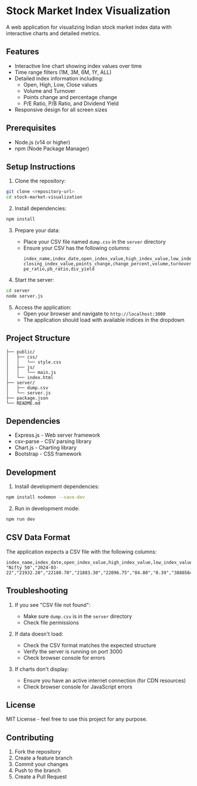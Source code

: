 # Stock Market Index Visualization

A web application for visualizing Indian stock market index data with interactive charts and detailed metrics.

## Features

- Interactive line chart showing index values over time
- Time range filters (1M, 3M, 6M, 1Y, ALL)
- Detailed index information including:
  - Open, High, Low, Close values
  - Volume and Turnover
  - Points change and percentage change
  - P/E Ratio, P/B Ratio, and Dividend Yield
- Responsive design for all screen sizes

## Prerequisites

- Node.js (v14 or higher)
- npm (Node Package Manager)

## Setup Instructions

1. Clone the repository:

```bash
git clone <repository-url>
cd stock-market-visualization
```

2. Install dependencies:

```bash
npm install
```

3. Prepare your data:

   - Place your CSV file named `dump.csv` in the `server` directory
   - Ensure your CSV has the following columns:
     ```
     index_name,index_date,open_index_value,high_index_value,low_index_value,
     closing_index_value,points_change,change_percent,volume,turnover_rs_cr,
     pe_ratio,pb_ratio,div_yield
     ```

4. Start the server:

```bash
cd server
node server.js
```

5. Access the application:
   - Open your browser and navigate to `http://localhost:3000`
   - The application should load with available indices in the dropdown

## Project Structure

```
├── public/
│   ├── css/
│   │   └── style.css
│   ├── js/
│   │   └── main.js
│   └── index.html
├── server/
│   ├── dump.csv
│   └── server.js
├── package.json
└── README.md
```

## Dependencies

- Express.js - Web server framework
- csv-parse - CSV parsing library
- Chart.js - Charting library
- Bootstrap - CSS framework

## Development

1. Install development dependencies:

```bash
npm install nodemon --save-dev
```

2. Run in development mode:

```bash
npm run dev
```

## CSV Data Format

The application expects a CSV file with the following columns:

```csv
index_name,index_date,open_index_value,high_index_value,low_index_value,closing_index_value,points_change,change_percent,volume,turnover_rs_cr,pe_ratio,pb_ratio,div_yield
"Nifty 50","2024-03-22","21932.20","22180.70","21883.30","22096.75","84.80","0.39","388656439","39023.19","22.81","3.87","1.21"
```

## Troubleshooting

1. If you see "CSV file not found":

   - Make sure `dump.csv` is in the `server` directory
   - Check file permissions

2. If data doesn't load:

   - Check the CSV format matches the expected structure
   - Verify the server is running on port 3000
   - Check browser console for errors

3. If charts don't display:
   - Ensure you have an active internet connection (for CDN resources)
   - Check browser console for JavaScript errors

## License

MIT License - feel free to use this project for any purpose.

## Contributing

1. Fork the repository
2. Create a feature branch
3. Commit your changes
4. Push to the branch
5. Create a Pull Request
